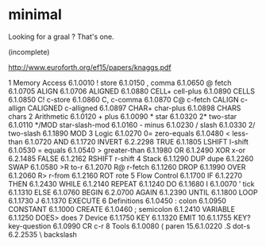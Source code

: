 # minimal

Looking for a graal ? That's one.

(incomplete)

http://www.euroforth.org/ef15/papers/knaggs.pdf

1 Memory Access
6.1.0010 ! store
6.1.0150 , comma
6.1.0650 @ fetch
6.1.0705 ALIGN
6.1.0706 ALIGNED
6.1.0880 CELL+ cell-plus
6.1.0890 CELLS
6.1.0850 C! c-store
6.1.0860 C, c-comma
6.1.0870 C@ c-fetch
CALIGN c-allign
CALIGNED c-alligned
6.1.0897 CHAR+ char-plus
6.1.0898 CHARS chars
2 Arithmetic
6.1.0120 + plus
6.1.0090 * star
6.1.0320 2* two-star
6.1.0110 */MOD star-slash-mod
6.1.0160 - minus
6.1.0230 / slash
6.1.0330 2/ two-slash
6.1.1890 MOD
3 Logic
6.1.0270 0= zero-equals
6.1.0480 < less-than
6.1.0720 AND
6.1.1720 INVERT
6.2.2298 TRUE
6.1.1805 LSHIFT l-shift
6.1.0530 = equals
6.1.0540 > greater-than
6.1.1980 OR
6.1.2490 XOR x-or
6.2.1485 FALSE
6.1.2162 RSHIFT r-shift
4 Stack
6.1.1290 DUP dupe
6.1.2260 SWAP
6.1.0580 >R to-r
6.1.2070 R@ r-fetch
6.1.1260 DROP
6.1.1990 OVER
6.1.2060 R> r-from
6.1.2160 ROT rote
5 Flow Control
6.1.1700 IF
6.1.2270 THEN
6.1.2430 WHILE
6.1.2140 REPEAT
6.1.1240 DO
6.1.1680 I
6.1.0070 ’ tick
6.1.1310 ELSE
6.1.0760 BEGIN
6.2.0700 AGAIN
6.1.2390 UNTIL
6.1.1800 LOOP
6.1.1730 J
6.1.1370 EXECUTE
6 Definitions
6.1.0450 : colon
6.1.0950 CONSTANT
6.1.1000 CREATE
6.1.0460 ; semicolon
6.1.2410 VARIABLE
6.1.1250 DOES> does
7 Device
6.1.1750 KEY
6.1.1320 EMIT
10.6.1.1755 KEY? key-question
6.1.0990 CR c-r
8 Tools
6.1.0080 ( paren
15.6.1.0220 .S dot-s
6.2.2535 \ backslash
